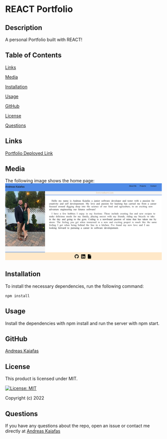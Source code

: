 # REACT Portfolio

## Description
A personal Portfolio built with REACT!
## Table of Contents

[Links](#links)

[Media](#media)

[Installation](#installation)

[Usage](#usage)

[GitHub](#github)

[License](#license)

[Questions](#questions)

## Links
[Portfolio Deployed Link](https://react-portfolio-ak.netlify.app/)

## Media
The following image shows the home page: 
![Home page of Portfolio](./src/assets/profile-pic.png)

## Installation
To install the necessary dependencies, run the following command:

    npm install

## Usage
Install the dependencies with npm install and run the server with npm start.

## GitHub
[Andreas Kaiafas](https://github.com/Akaiafas526)

## License
This product is licensed under MIT.

[![License: MIT](https://img.shields.io/badge/License-MIT-yellow.svg)](https://opensource.org/licenses/MIT)

Copyright (c) 2022 

## Questions
If you have any questions about the repo, open an issue or contact me directly at [Andreas Kaiafas](https://github.com/Akaiafas526)
